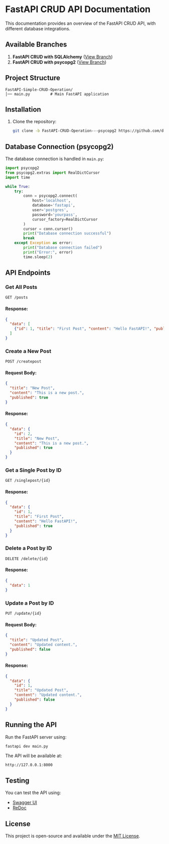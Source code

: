 # FastAPI CRUD API Documentation

This documentation provides an overview of the FastAPI CRUD API, with different database integrations.

## Available Branches

1. **FastAPI CRUD with SQLAlchemy** ([View Branch](https://github.com/decodersifat/FastAPI-Simple-CRUD-Operation/tree/FastAPI-CRUD-Operation---SQLAlchemy))
2. **FastAPI CRUD with psycopg2** ([View Branch](https://github.com/decodersifat/FastAPI-Simple-CRUD-Operation/tree/FastAPI-CRUD-Operation---psycopg2))

## Project Structure

```
FastAPI-Simple-CRUD-Operation/
│── main.py         # Main FastAPI application

```

## Installation

1. Clone the repository:
   ```bash
   git clone -b FastAPI-CRUD-Operation---psycopg2 https://github.com/decodersifat/FastAPI-Simple-CRUD-Operation.git
   ```

## Database Connection (psycopg2)

The database connection is handled in `main.py`:

```python
import psycopg2
from psycopg2.extras import RealDictCursor
import time

while True:
    try:
        conn = psycopg2.connect(
            host='localhost',
            database='fastapi',
            user='postgres',
            password='yourpass',
            cursor_factory=RealDictCursor
        )
        cursor = conn.cursor()
        print("Database connection successful")
        break
    except Exception as error:
        print("Database connection failed")
        print("Error:", error)
        time.sleep(2)
```

## API Endpoints

### Get All Posts

```http
GET /posts
```

#### Response:

```json
{
  "data": [
    {"id": 1, "title": "First Post", "content": "Hello FastAPI!", "published": true}
  ]
}
```

### Create a New Post

```http
POST /createpost
```

#### Request Body:

```json
{
  "title": "New Post",
  "content": "This is a new post.",
  "published": true
}
```

#### Response:

```json
{
  "data": {
    "id": 2,
    "title": "New Post",
    "content": "This is a new post.",
    "published": true
  }
}
```

### Get a Single Post by ID

```http
GET /singlepost/{id}
```

#### Response:

```json
{
  "data": {
    "id": 1,
    "title": "First Post",
    "content": "Hello FastAPI!",
    "published": true
  }
}
```

### Delete a Post by ID

```http
DELETE /delete/{id}
```

#### Response:

```json
{
  "data": 1
}
```

### Update a Post by ID

```http
PUT /update/{id}
```

#### Request Body:

```json
{
  "title": "Updated Post",
  "content": "Updated content.",
  "published": false
}
```

#### Response:

```json
{
  "data": {
    "id": 1,
    "title": "Updated Post",
    "content": "Updated content.",
    "published": false
  }
}
```

## Running the API

Run the FastAPI server using:

```bash
fastapi dev main.py
```

The API will be available at:

```
http://127.0.0.1:8000
```

## Testing

You can test the API using:

- [Swagger UI](http://127.0.0.1:8000/docs)
- [ReDoc](http://127.0.0.1:8000/redoc)

## License

This project is open-source and available under the [MIT License](LICENSE).

